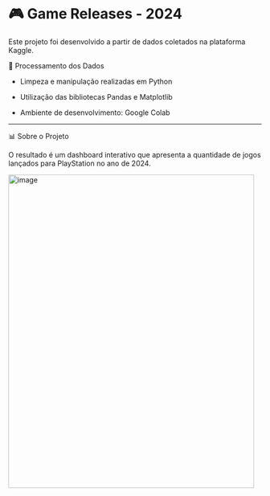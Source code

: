 # 🎮 Game Releases - 2024

Este projeto foi desenvolvido a partir de dados coletados na plataforma Kaggle.

🔧 Processamento dos Dados

- Limpeza e manipulação realizadas em Python

- Utilização das bibliotecas Pandas e Matplotlib

- Ambiente de desenvolvimento: Google Colab
-------------------------------
📊 Sobre o Projeto

O resultado é um dashboard interativo que apresenta a quantidade de jogos lançados para PlayStation no ano de 2024.

<img width="489" height="624" alt="image" src="https://github.com/user-attachments/assets/1c8c1745-c8f9-4fa9-9d91-6d7cb8fc8001" />
